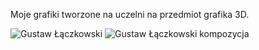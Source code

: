 Moje grafiki tworzone na uczelni na przedmiot grafika 3D.

![Gustaw Łączkowski](https://user-images.githubusercontent.com/73334798/123932395-b2e88400-d991-11eb-97ac-254e33e9cdd5.png)
![Gustaw Łączkowski kompozycja](https://user-images.githubusercontent.com/73334798/123932400-b4b24780-d991-11eb-926a-31e35352c767.png)
